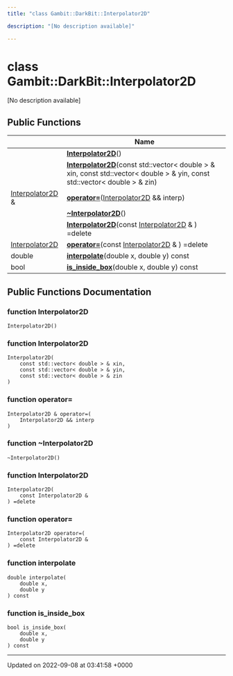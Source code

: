 ```yaml
---
title: "class Gambit::DarkBit::Interpolator2D"

description: "[No description available]"

---
```


# class Gambit::DarkBit::Interpolator2D



[No description available]

## Public Functions

|                | Name           |
| -------------- | -------------- |
| | **[Interpolator2D](/documentation/code/classes/classgambit_1_1darkbit_1_1interpolator2d/#function-interpolator2d)**() |
| | **[Interpolator2D](/documentation/code/classes/classgambit_1_1darkbit_1_1interpolator2d/#function-interpolator2d)**(const std::vector< double > & xin, const std::vector< double > & yin, const std::vector< double > & zin) |
| [Interpolator2D](/documentation/code/classes/classgambit_1_1darkbit_1_1interpolator2d/) & | **[operator=](/documentation/code/classes/classgambit_1_1darkbit_1_1interpolator2d/#function-operator)**([Interpolator2D](/documentation/code/classes/classgambit_1_1darkbit_1_1interpolator2d/) && interp) |
| | **[~Interpolator2D](/documentation/code/classes/classgambit_1_1darkbit_1_1interpolator2d/#function-interpolator2d)**() |
| | **[Interpolator2D](/documentation/code/classes/classgambit_1_1darkbit_1_1interpolator2d/#function-interpolator2d)**(const [Interpolator2D](/documentation/code/classes/classgambit_1_1darkbit_1_1interpolator2d/) & ) =delete |
| [Interpolator2D](/documentation/code/classes/classgambit_1_1darkbit_1_1interpolator2d/) | **[operator=](/documentation/code/classes/classgambit_1_1darkbit_1_1interpolator2d/#function-operator)**(const [Interpolator2D](/documentation/code/classes/classgambit_1_1darkbit_1_1interpolator2d/) & ) =delete |
| double | **[interpolate](/documentation/code/classes/classgambit_1_1darkbit_1_1interpolator2d/#function-interpolate)**(double x, double y) const |
| bool | **[is_inside_box](/documentation/code/classes/classgambit_1_1darkbit_1_1interpolator2d/#function-is-inside-box)**(double x, double y) const |

## Public Functions Documentation

### function Interpolator2D

```
Interpolator2D()
```


### function Interpolator2D

```
Interpolator2D(
    const std::vector< double > & xin,
    const std::vector< double > & yin,
    const std::vector< double > & zin
)
```


### function operator=

```
Interpolator2D & operator=(
    Interpolator2D && interp
)
```


### function ~Interpolator2D

```
~Interpolator2D()
```


### function Interpolator2D

```
Interpolator2D(
    const Interpolator2D & 
) =delete
```


### function operator=

```
Interpolator2D operator=(
    const Interpolator2D & 
) =delete
```


### function interpolate

```
double interpolate(
    double x,
    double y
) const
```


### function is_inside_box

```
bool is_inside_box(
    double x,
    double y
) const
```


-------------------------------

Updated on 2022-09-08 at 03:41:58 +0000